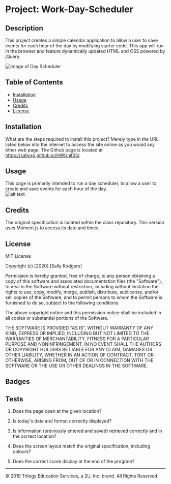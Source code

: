 # Project: Work-Day-Scheduler

## Description 

This project creates a simple calendar application to allow a user to save events for each hour of the day by modifying starter code. This app will run in the browser and feature dynamically updated HTML and CSS powered by jQuery.

![Image of Day Scheduler](http://github.com/sallyxp/HWUnit05/edit/main/DayScheduler.png)





## Table of Contents 

* [Installation](#installation)
* [Usage](#usage)
* [Credits](#credits)
* [License](#license)


## Installation

What are the steps required to install this project? 
Merely type in the URL listed below into the internet to access the site online as you would any other web page. 
   The Github page is located at  https://sallyxp.github.io/HWUnit05/.


## Usage 

This page is primarily intended to run a day scheduler, to allow a user to create and save events for each hour of the day.  
![alt text](assets/images/DayScheduler.png)

## Credits

The original specification is located within the class repository.  This version uses Moment.js to access its date and times.  
## License

MIT License

Copyright (c) [2020] [Sally Rodgers]

Permission is hereby granted, free of charge, to any person obtaining a copy
of this software and associated documentation files (the "Software"), to deal
in the Software without restriction, including without limitation the rights
to use, copy, modify, merge, publish, distribute, sublicense, and/or sell
copies of the Software, and to permit persons to whom the Software is
furnished to do so, subject to the following conditions:

The above copyright notice and this permission notice shall be included in all
copies or substantial portions of the Software.

THE SOFTWARE IS PROVIDED "AS IS", WITHOUT WARRANTY OF ANY KIND, EXPRESS OR
IMPLIED, INCLUDING BUT NOT LIMITED TO THE WARRANTIES OF MERCHANTABILITY,
FITNESS FOR A PARTICULAR PURPOSE AND NONINFRINGEMENT. IN NO EVENT SHALL THE
AUTHORS OR COPYRIGHT HOLDERS BE LIABLE FOR ANY CLAIM, DAMAGES OR OTHER
LIABILITY, WHETHER IN AN ACTION OF CONTRACT, TORT OR OTHERWISE, ARISING FROM,
OUT OF OR IN CONNECTION WITH THE SOFTWARE OR THE USE OR OTHER DEALINGS IN THE
SOFTWARE.




## Badges


## Tests

1. Does the page open at the given location?
2. Is today's date and format correctly displayed?
3. Is information (previously entered and saved) retrieved correctly and in the correct location?
4. Does the screen layout match the original specification, including colours?


4. Does the correct score display at the end of the program?

---
© 2019 Trilogy Education Services, a 2U, Inc. brand. All Rights Reserved.

